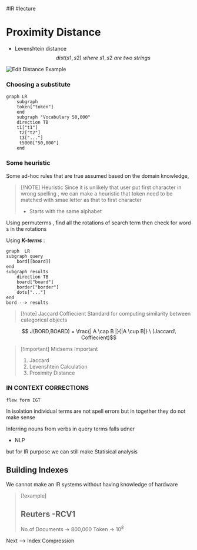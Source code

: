 #IR #lecture 
# Proximity Distance 
- Levenshtein distance 
$$ dist(s1,s2) \ where \ s1 , s2 \ are \  two \ strings $$

![Edit Distance Example](https://afteracademy.com/images/edit-distance-table2-908814ba9521ab10.png) 

### Choosing a substitute 

```mermaid 
graph LR
	subgraph
	token["token"] 
	end
	subgraph "Vocabulary 50,000"
	direction TB
	t1["t1"] 
	 t2["t2"]
	 t3["..."] 
	 t5000["50,000"] 
	end
```

### Some heuristic 
Some ad-hoc rules that are true assumed based on the domain knowledge, 

> [!NOTE] Heuristic 
> Since it is unlikely that user put first character in wrong spelling , we can make a heuristic that token need to be matched with smae letter as that to first character 
> - Starts with the same alphabet 

Using permuterms , 
find all the rotations of search term then check for word s in the rotations 

Using ***K-terms*** : 
```mermaid 
graph  LR
subgraph query 
	bord[[board]]
end 
subgraph results
	direction TB
	board["board"]
	border["border"]
	dots["..."]
end
bord --> results
```

> [!note] Jaccard Coffiecient 
> Standard for computing similarity between categorical objects 

$$ J(BORD,BOARD) = \frac{| A \cap B |}{|A \cup B|} \ (Jaccard\ Coffiecient)$$
> [!important] Midsems Important 
> 1. Jaccard 
> 2. Levenshtein Calculation 
> 3. Proximity Distance


### IN CONTEXT CORRECTIONS 

```
flew form IGT
```

In isolation individual terms are not spell errors but in together they do not make sense 

Inferring nouns from verbs in query terms falls udner 
- NLP 

but for IR purpose we can still make  Statisical analysis

## Building Indexes 
We cannot make an IR systems without having knowledge of hardware 


> [!example]
> ## Reuters -RCV1
> No of Documents -> 800,000
> Token -> 10<sup>8</sup>

Next --> Index Compression 